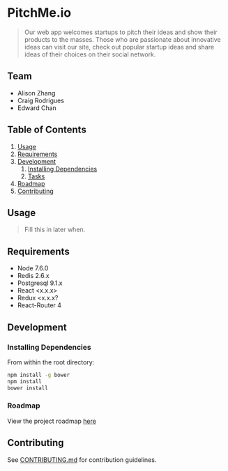 # PitchMe.io

> Our web app welcomes startups to pitch their ideas and show their products to the masses. Those who are passionate about innovative ideas can visit our site, check out popular startup ideas and share ideas of their choices on their social network.

## Team

  - Alison Zhang
  - Craig Rodrigues
  - Edward Chan

## Table of Contents

1. [Usage](#Usage)
1. [Requirements](#requirements)
1. [Development](#development)
    1. [Installing Dependencies](#installing-dependencies)
    1. [Tasks](#tasks)
1. [Roadmap](#roadmap)
1. [Contributing](#contributing)

## Usage

> Fill this in later when.

## Requirements

- Node 7.6.0
- Redis 2.6.x
- Postgresql 9.1.x
- React <x.x.x>
- Redux <x.x.x?
- React-Router 4

## Development

### Installing Dependencies

From within the root directory:

```sh
npm install -g bower
npm install
bower install
```

### Roadmap

View the project roadmap [here](LINK_TO_DOC)


## Contributing

See [CONTRIBUTING.md](CONTRIBUTING.md) for contribution guidelines.
